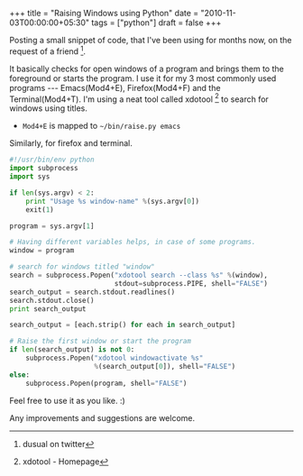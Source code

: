 +++
title = "Raising Windows using Python"
date = "2010-11-03T00:00:00+05:30"
tags = ["python"]
draft = false
+++

Posting a small snippet of code, that I've been using for months
now, on the request of a friend [^fn:1].

It basically checks for open windows of a program and brings them
to the foreground or starts the program. I use it for my 3 most
commonly used programs --- Emacs(Mod4+E), Firefox(Mod4+F) and the
Terminal(Mod4+T). I'm using a neat tool called xdotool [^fn:2] to
search for windows using titles.

-   `Mod4+E` is mapped to `~/bin/raise.py emacs`

Similarly, for firefox and terminal.

```python
#!/usr/bin/env python
import subprocess
import sys

if len(sys.argv) < 2:
    print "Usage %s window-name" %(sys.argv[0])
    exit(1)

program = sys.argv[1]

# Having different variables helps, in case of some programs.
window = program

# search for windows titled "window"
search = subprocess.Popen("xdotool search --class %s" %(window),
                          stdout=subprocess.PIPE, shell="FALSE")
search_output = search.stdout.readlines()
search.stdout.close()
print search_output

search_output = [each.strip() for each in search_output]

# Raise the first window or start the program
if len(search_output) is not 0:
    subprocess.Popen("xdotool windowactivate %s"
                     %(search_output[0]), shell="FALSE")
else:
    subprocess.Popen(program, shell="FALSE")

```

Feel free to use it as you like. :)

Any improvements and suggestions are welcome.

[^fn:1]: dusual on twitter
[^fn:2]: xdotool - Homepage
